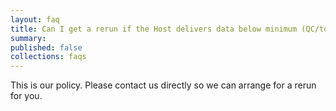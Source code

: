 ```yaml
---
layout: faq
title: Can I get a rerun if the Host delivers data below minimum (QC/total reads)?
summary:
published: false
collections: faqs
---
```


This is our policy. Please contact us directly so we can arrange for a rerun for you.
